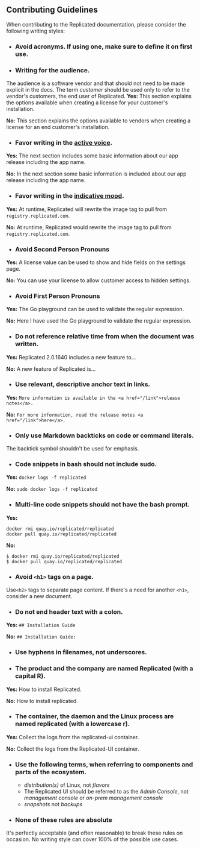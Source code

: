 ## Contributing Guidelines
When contributing to the Replicated documentation, please consider the following writing styles:

- ### Avoid acronyms. If using one, make sure to define it on first use.

- ### Writing for the audience.
The audience is a software vendor and that should not need to be made explicit in the docs. The term *customer* should be used only to refer to the vendor's customers, the end user of Replicated.
**Yes:** This section explains the options available when creating a license for your customer's installation.

**No:** This section explains the options available to vendors when creating a license for an end customer's installation.

- ### Favor writing in the [active voice](http://writing.wisc.edu/Handbook/CCS_activevoice.html).
**Yes:**  The next section includes some basic information about our app release including the app name.

**No:**  In the next section some basic information is included about our app release including the app name.

- ### Favor writing in the [indicative mood](https://grammarist.com/grammar/english-moods/).
**Yes:**  At runtime, Replicated will rewrite the image tag to pull from `registry.replicated.com`.

**No:**  At runtime, Replicated would rewrite the image tag to pull from `registry.replicated.com`.

- ### Avoid Second Person Pronouns
**Yes:** A license value can be used to show and hide fields on the settings page.

**No:** You can use your license to allow customer access to hidden settings.

- ### Avoid First Person Pronouns
**Yes:** The Go playground can be used to validate the regular expression.

**No:** Here I have used the Go playground to validate the regular expression.

- ### Do not reference relative time from when the document was written.
**Yes:** Replicated 2.0.1640 includes a new feature to...

**No:** A new feature of Replicated is...

- ### Use relevant, descriptive anchor text in links.
**Yes:** ```More information is available in the <a href="/link">release notes</a>.```

**No:**  ```For more information, read the release notes <a href="/link">here</a>.```

- ### Only use Markdown backticks on code or command literals.
The backtick symbol shouldn't be used for emphasis.

- ### Code snippets in bash should not include sudo.
**Yes:**  ```docker logs -f replicated```

**No:** ```sudo docker logs -f replicated```

- ### Multi-line code snippets should not have the bash prompt.
**Yes:**
```
docker rmi quay.io/replicated/replicated
docker pull quay.io/replicated/replicated
```
**No:**
```
$ docker rmi quay.io/replicated/replicated
$ docker pull quay.io/replicated/replicated
```

- ### Avoid `<h1>` tags on a page.
Use`<h2>` tags to separate page content. If there's a need for another `<h1>`, consider a new document.

- ### Do not end header text with a colon.
**Yes:** `## Installation Guide`

**No:** `## Installation Guide:`

- ### Use hyphens in filenames, not underscores.

- ### The product and the company are named Replicated (with a capital R).
**Yes:** How to install Replicated.

**No:** How to install replicated.

- ### The container, the daemon and the Linux process are named replicated (with a lowercase r).
**Yes:** Collect the logs from the replicated-ui container.

**No:** Collect the logs from the Replicated-UI container.

- ### Use the following terms, when referring to components and parts of the ecosystem.
  - *distribution(s)* of Linux, not *flavors*
  - The Replicated UI should be referred to as the *Admin Console*, not *management console* or *on-prem management console*
  - *snapshots* not *backups*

- ### None of these rules are absolute
It's perfectly acceptable (and often reasonable) to break these rules on occasion. No writing style can cover 100% of the possible use cases.
